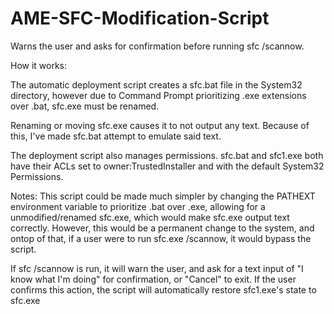 # AME-SFC-Modification-Script
Warns the user and asks for confirmation before running sfc /scannow.

How it works:

The automatic deployment script creates a sfc.bat file in the System32 directory, however due to Command Prompt prioritizing .exe extensions over .bat, sfc.exe must be renamed.

Renaming or moving sfc.exe causes it to not output any text. Because of this, I've made sfc.bat attempt to emulate said text.

The deployment script also manages permissions. sfc.bat and sfc1.exe both have their ACLs set to owner:TrustedInstaller and with the default System32 Permissions.


Notes:
This script could be made much simpler by changing the PATHEXT environment variable to prioritize .bat over .exe, allowing for a unmodified/renamed sfc.exe, which would make sfc.exe output text correctly. However, this would be a permanent change to the system, and ontop of that, if a user were to run sfc.exe /scannow, it would bypass the script.

If sfc /scannow is run, it will warn the user, and ask for a text input of "I know what I'm doing" for confirmation, or "Cancel" to exit. If the user confirms this action, the script will automatically restore sfc1.exe's state to sfc.exe
